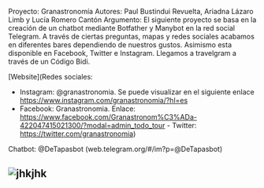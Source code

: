 Proyecto: Granastronomía
Autores: Paul Bustindui Revuelta, Ariadna Lázaro Limb y Lucía Romero Cantón
Argumento: El siguiente proyecto se basa en la creación de un chatbot mediante Botfather y Manybot en la red social Telegram. A través de ciertas preguntas, mapas y redes sociales acabamos en diferentes bares dependiendo de nuestros gustos.
Asimismo esta disponible en Facebook, Twitter e Instagram.
Llegamos a travelgram a través de un Código Bidi.

[Website](Redes sociales:
- Instagram: @granastronomia. Se puede visualizar en el siguiente enlace https://www.instagram.com/granastronomia/?hl=es
- Facebook: Granastronomia. Enlace: https://www.facebook.com/Granastronom%C3%ADa-422047415021300/?modal=admin_todo_tour - Twitter: https://twitter.com/granastronomia)
    

Chatbot: @DeTapasbot (web.telegram.org/#/im?p=@DeTapasbot)

![jhkjhk](https://www.dropbox.com/home?preview=photo5868451075269439567.jpg)
-




